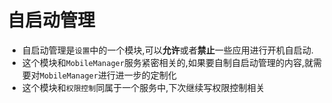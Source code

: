 # 自启动管理
- 自启动管理是`设置`中的一个模块,可以**允许**或者**禁止**一些应用进行开机自启动.
- 这个模块和`MobileManager`服务紧密相关的,如果要自制自启动管理的内容,就需要对`MobileManager`进行进一步的定制化
- 这个模块和`权限控制`同属于一个服务中,下次继续写权限控制相关

